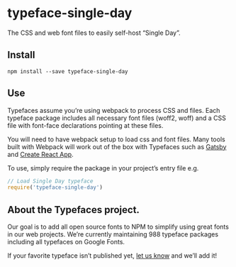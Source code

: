 
# typeface-single-day

The CSS and web font files to easily self-host “Single Day”.

## Install

`npm install --save typeface-single-day`

## Use

Typefaces assume you’re using webpack to process CSS and files. Each typeface
package includes all necessary font files (woff2, woff) and a CSS file with
font-face declarations pointing at these files.

You will need to have webpack setup to load css and font files. Many tools built
with Webpack will work out of the box with Typefaces such as [Gatsby](https://github.com/gatsbyjs/gatsby)
and [Create React App](https://github.com/facebookincubator/create-react-app).

To use, simply require the package in your project’s entry file e.g.

```javascript
// Load Single Day typeface
require('typeface-single-day')
```

## About the Typefaces project.

Our goal is to add all open source fonts to NPM to simplify using great fonts in
our web projects. We’re currently maintaining 988 typeface packages
including all typefaces on Google Fonts.

If your favorite typeface isn’t published yet, [let us know](https://github.com/KyleAMathews/typefaces)
and we’ll add it!
